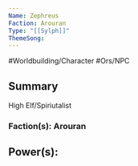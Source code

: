 ```yaml
---
Name: Zephreus
Faction: Arouran
Type: "[[Sylph]]"
ThemeSong:
---
```


#Worldbuilding/Character #Ors/NPC 

## Summary
High Elf/Spiriutalist 



### Faction(s): Arouran 


## Power(s):

